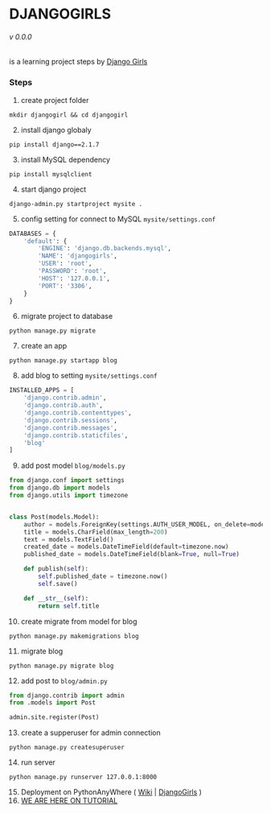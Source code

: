 # DJANGOGIRLS
###### v 0.0.0
is a learning project steps by [Django Girls](https://tutorial.djangogirls.org/en)

### Steps

1. create project folder
```
mkdir djangogirl && cd djangogirl
```
2. install django globaly
```
pip install django==2.1.7
``` 
3. install MySQL dependency
```
pip install mysqlclient
```
4. start django project
```
django-admin.py startproject mysite .
```
5. config setting for connect to MySQL `mysite/settings.conf`
```python
DATABASES = {
    'default': {
        'ENGINE': 'django.db.backends.mysql',
        'NAME': 'djangogirls',
        'USER': 'root',
        'PASSWORD': 'root',
        'HOST': '127.0.0.1',
        'PORT': '3306',
    }
}
```
6. migrate project to database 
```
python manage.py migrate
```
7. create an app
```
python manage.py startapp blog
```
8. add blog to setting `mysite/settings.conf`
```python
INSTALLED_APPS = [
    'django.contrib.admin',
    'django.contrib.auth',
    'django.contrib.contenttypes',
    'django.contrib.sessions',
    'django.contrib.messages',
    'django.contrib.staticfiles',
    'blog'
]
```
9. add post model `blog/models.py`
```python
from django.conf import settings
from django.db import models
from django.utils import timezone


class Post(models.Model):
    author = models.ForeignKey(settings.AUTH_USER_MODEL, on_delete=models.CASCADE)
    title = models.CharField(max_length=200)
    text = models.TextField()
    created_date = models.DateTimeField(default=timezone.now)
    published_date = models.DateTimeField(blank=True, null=True)

    def publish(self):
        self.published_date = timezone.now()
        self.save()

    def __str__(self):
        return self.title
```
10. create migrate from model for blog
```
python manage.py makemigrations blog
```
11. migrate blog
```
python manage.py migrate blog
```
12. add post to `blog/admin.py`
```python
from django.contrib import admin
from .models import Post

admin.site.register(Post)
```
13. create a supperuser for admin connection
```
python manage.py createsuperuser
```
14. run server
```
python manage.py runserver 127.0.0.1:8000
```
15. Deployment on PythonAnyWhere ( [Wiki](https://github.com/h-rafiee/djangogirls/wiki/Deployment-on-PythonAnyWhere) | [DjangoGirls](https://tutorial.djangogirls.org/en/deploy/) )
16. [WE ARE HERE ON TUTORIAL](https://tutorial.djangogirls.org/en/django_urls/)

